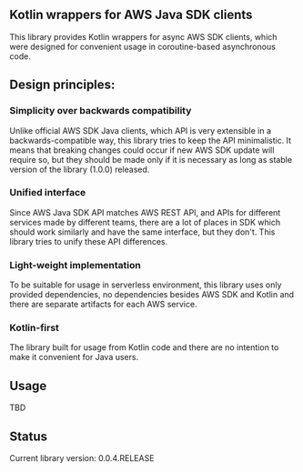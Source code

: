 ## Kotlin wrappers for AWS Java SDK clients
This library provides Kotlin wrappers for async AWS SDK clients, which were designed 
for convenient usage in coroutine-based asynchronous code.

## Design principles:
### Simplicity over backwards compatibility
Unlike official AWS SDK Java clients, which API is very extensible in a backwards-compatible way, this library tries 
to keep the API minimalistic. It means that breaking changes could occur if new AWS SDK update will require so, but they should be made only if it is
necessary as long as stable version of the library (1.0.0) released.
### Unified interface
Since AWS Java SDK API matches AWS REST API, and APIs for different services made by different teams, there are a lot of places in SDK which should
work similarly and have the same interface, but they don't. This library tries to unify these API differences.
### Light-weight implementation
To be suitable for usage in serverless environment, this library uses only provided dependencies, no dependencies besides AWS SDK and Kotlin and
there are separate artifacts for each AWS service.
### Kotlin-first
The library built for usage from Kotlin code and there are no intention to make it convenient for Java users.

## Usage
TBD 

## Status
Current library version: 0.0.4.RELEASE


